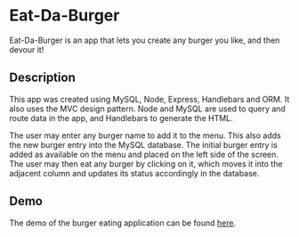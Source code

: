 # Eat-Da-Burger

Eat-Da-Burger is an app that lets you create any burger you like, and then devour it!

## Description

This app was created using MySQL, Node, Express, Handlebars and ORM. It also uses the MVC design pattern. Node and MySQL are used to query and route data in the app, and Handlebars to generate the HTML.

The user may enter any burger name to add it to the menu. This also adds the new burger entry into the MySQL database. The initial burger entry is added as available on the menu and placed on the left side of the screen. The user may then eat any burger by clicking on it, which moves it into the adjacent column and updates its status accordingly in the database.

## Demo

The demo of the burger eating application can be found [here](https://arcane-temple-47958.herokuapp.com/).